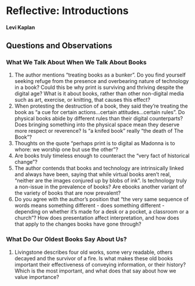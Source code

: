 # Reflective: Introductions

#### Levi Kaplan

## Questions and Observations

### What We Talk About When We Talk About Books
1. The author mentions “treating books as a bunker”.  Do you find yourself seeking refuge from the presence and overbearing nature of technology in a book? Could this be why print is surviving and thriving despite the digital age? What is it about books, rather than other non-digital media such as art, exercise, or knitting, that causes this effect?
2. When protesting the destruction of a book, they said they’re treating the book as “a cue for certain actions...certain attitudes...certain rules”.  Do physical books abide by different rules than their digital counterparts? Does bringing something into the physical space mean they deserve more respect or reverence? Is “a knifed book” really “the death of The Book”?
3. Thoughts on the quote “perhaps print is to digital as Madonna is to whore: we worship one but use the other”?
4. Are books truly timeless enough to counteract the “very fact of historical change”?
5. The author contends that books and technology are intrinsically linked and always have been, saying that while virtual books aren’t real, “neither are the images conjured up by blobs of ink”.  Is technology truly a non-issue in the prevalence of books? Are ebooks another variant of the variety of books that are now prevalent?
6. Do you agree with the author’s position that “the very same sequence of words means something different - does something different - depending on whether it’s made for a desk or a pocket, a classroom or a church”? How does presentation affect interpretation, and how does that apply to the changes books have gone through?
### What Do Our Oldest Books Say About Us?
1. Livingstone describes four old works, some very readable, others decayed and the survivor of a fire. Is what makes these old books important their effectiveness of conveying information, or their history? Which is the most important, and what does that say about how we value importance?

